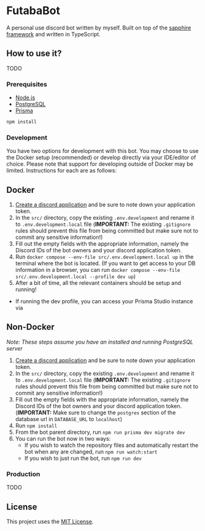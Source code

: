 # FutabaBot

A personal use discord bot written by myself. Built on top of the [sapphire framework][sapphire] and written in TypeScript.

## How to use it?

TODO

### Prerequisites

-   [Node.js][nodejs]
-   [PostgreSQL][postgres]
-   [Prisma][prisma]

```sh
npm install
```

### Development

You have two options for development with this bot. You may choose to use the Docker setup (recommended) or develop directly via your IDE/editor of choice. Please note that support for developing outside of Docker may be limited. Instructions for each are as follows:

## Docker

1. [Create a discord application][discord_app_getting_started] and be sure to note down your application token.
2. In the `src/` directory, copy the existing `.env.development` and rename it to `.env.development.local` file (**IMPORTANT:** The existing `.gitignore` rules should prevent this file from being committed but make sure not to commit any sensitive information!)
3. Fill out the empty fields with the appropriate information, namely the Discord IDs of the bot owners and your discord application token.
4. Run `docker compose --env-file src/.env.development.local up` in the terminal where the bot is located. (If you want to get access to your DB information in a browser, you can run `docker compose --env-file src/.env.development.local --profile dev up`)
5. After a bit of time, all the relevant containers should be setup and running!

-   If running the dev profile, you can access your Prisma Studio instance via

## Non-Docker

_Note: These steps assume you have an installed and running PostgreSQL server_

1. [Create a discord application][discord_app_getting_started] and be sure to note down your application token.
2. In the `src/` directory, copy the existing `.env.development` and rename it to `.env.development.local` file (**IMPORTANT:** The existing `.gitignore` rules should prevent this file from being committed but make sure not to commit any sensitive information!)
3. Fill out the empty fields with the appropriate information, namely the Discord IDs of the bot owners and your discord application token. (**IMPORTANT:** Make sure to change the `postgres` section of the database url in `DATABASE_URL` to `localhost`)
4. Run `npm install`
5. From the bot parent directory, run `npm run prisma dev migrate dev`
6. You can run the bot now in two ways:
    - If you wish to watch the repository files and automatically restart the bot when any are changed, run `npm run watch:start`
    - If you wish to just run the bot, run `npm run dev`

### Production

TODO

## License

This project uses the [MIT License][mit].

[sapphire]: https://github.com/sapphiredev/framework
[mit]: https://mit-license.org/
[nodejs]: https://nodejs.org/en/download/current/
[prisma]: https://www.prisma.io/
[postgres]: https://www.postgresql.org/
[discord_app_getting_started]: https://discord.com/developers/docs/getting-started
